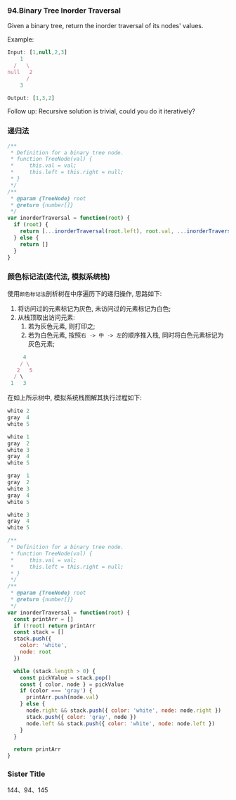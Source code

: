 ### 94.Binary Tree Inorder Traversal

Given a binary tree, return the inorder traversal of its nodes' values.

Example:

```js
Input: [1,null,2,3]
    1
  /   \
null   2
      /
    3

Output: [1,3,2]
```

Follow up: Recursive solution is trivial, could you do it iteratively?

### 递归法

```js
/**
 * Definition for a binary tree node.
 * function TreeNode(val) {
 *     this.val = val;
 *     this.left = this.right = null;
 * }
 */
/**
 * @param {TreeNode} root
 * @return {number[]}
 */
var inorderTraversal = function(root) {
  if (root) {
    return [...inorderTraversal(root.left), root.val, ...inorderTraversal(root.right)]
  } else {
    return []
  }
}
```

### 颜色标记法(迭代法, 模拟系统栈)

使用`颜色标记法`剖析树在中序遍历下的递归操作, 思路如下:

1. 将访问过的元素标记为灰色, 未访问过的元素标记为白色;
2. 从栈顶取出访问元素:
   1. 若为灰色元素, 则打印之;
   2. 若为白色元素, 按照`右 -> 中 -> 左`的顺序推入栈, 同时将白色元素标记为灰色元素;

```js
     4
    / \
   2   5
  / \
 1   3
```

在如上所示树中, 模拟系统栈图解其执行过程如下:

```js
white 2
gray  4
white 5

white 1
gray  2
white 3
gray  4
white 5

gray  1
gray  2
white 3
gray  4
white 5

white 3
gray  4
white 5
```

```js
/**
 * Definition for a binary tree node.
 * function TreeNode(val) {
 *     this.val = val;
 *     this.left = this.right = null;
 * }
 */
/**
 * @param {TreeNode} root
 * @return {number[]}
 */
var inorderTraversal = function(root) {
  const printArr = []
  if (!root) return printArr
  const stack = []
  stack.push({
    color: 'white',
    node: root
  })

  while (stack.length > 0) {
    const pickValue = stack.pop()
    const { color, node } = pickValue
    if (color === 'gray') {
      printArr.push(node.val)
    } else {
      node.right && stack.push({ color: 'white', node: node.right })
      stack.push({ color: 'gray', node })
      node.left && stack.push({ color: 'white', node: node.left })
    }
  }

  return printArr
}
```

### Sister Title

144、94、145